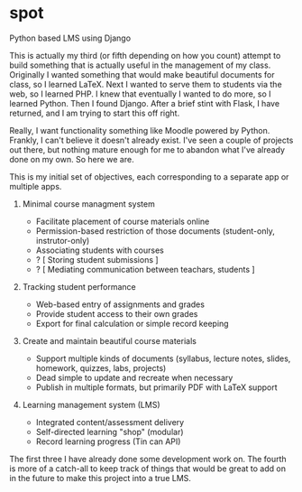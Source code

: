spot
====

Python based LMS using Django

This is actually my third (or fifth depending on how you count) attempt to build something that is actually 
useful in the management of my class. Originally I wanted something that would make beautiful documents for
class, so I learned LaTeX. Next I wanted to serve them to students via the web, so I learned PHP. I knew that
eventually I wanted to do more, so I learned Python. Then I found Django. After a brief stint with Flask, I
have returned, and I am trying to start this off right.

Really, I want functionality something like Moodle powered by Python. Frankly, I can't believe it doesn't
already exist. I've seen a couple of projects out there, but nothing mature enough for me to abandon what
I've already done on my own. So here we are.

This is my initial set of objectives, each corresponding to a separate app or multiple apps.

1. Minimal course managment system

    - Facilitate placement of course materials online
    - Permission-based restriction of those documents (student-only, instrutor-only)
    - Associating students with courses
    - ? [ Storing student submissions ]
    - ? [ Mediating communication between teachars, students ]

2. Tracking student performance
    
    - Web-based entry of assignments and grades
    - Provide student access to their own grades
    - Export for final calculation or simple record keeping

3. Create and maintain beautiful course materials

    - Support multiple kinds of documents (syllabus, lecture notes, slides, homework, quizzes, labs, projects)
    - Dead simple to update and recreate when necessary
    - Publish in multiple formats, but primarily PDF with LaTeX support

4. Learning management system (LMS)

    - Integrated content/assessment delivery
    - Self-directed learning "shop" (modular)
    - Record learning progress (Tin can API)
    
The first three I have already done some development work on. The fourth is more of a catch-all to keep track of things
that would be great to add on in the future to make this project into a true LMS.